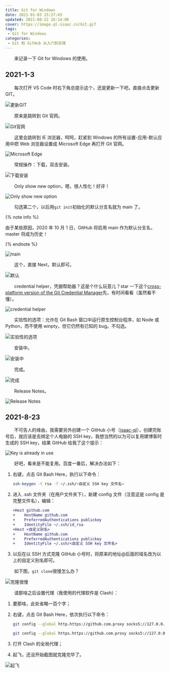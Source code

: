 ```yaml
---
title: Git for Windows
date: 2021-01-03 15:27:43
updated: 2021-08-22 16:14:00
cover: https://image.ql-isaac.cn/Git.gif
tags:
 - Git for Windows
categories:
 - Git 和 GitHub 从入门到实践
---
```


　　来记录一下 Git for Windows 的使用。

<!-- more -->

## 2021-1-3

　　每次打开 VS Code 时右下角总提示这个，还是更新一下吧，直接点击更新 GIT。

![更新GIT](https://image.ql-isaac.cn/Git_for_Windows/更新GIT.png)

　　原来是跳转到 Git 官网。

![Git官网](https://image.ql-isaac.cn/Git_for_Windows/Git官网.png)

　　这里会跳转到 IE 浏览器，呵呵，赶紧到 Windows 的所有设置-应用-默认应用中把 Web 浏览器设置成 Microsoft Edge 再打开 Git 官网。

![Microsoft Edge](https://image.ql-isaac.cn/Git_for_Windows/Microsoft-Edge.png)

　　常规操作：下载，双击安装。

![下载安装](https://image.ql-isaac.cn/Git_for_Windows/下载安装.png)

　　Only show new option，嗯，很人性化！好评！

![Only show new option](https://image.ql-isaac.cn/Git_for_Windows/Only-show-new-option.png)

　　勾选第二个，以后用`git init`初始化的默认分支名就为 main 了。

{% note info %}

由于某些原因，2020 年 10 月 1 日，GitHub 将启用 main 作为默认分支名，master 将成为历史！

{% endnote %}

![main](https://image.ql-isaac.cn/Git_for_Windows/main.png)

　　这个，直接 Next，默认即可。

![默认](https://image.ql-isaac.cn/Git_for_Windows/默认.png)

　　credential helper，凭据帮助器？这是个什么玩意儿？star 一下这个[cross-platform version of the Git Credential Manager](https://github.com/microsoft/Git-Credential-Manager-Core)先，有时间看看（虽然看不懂）。

![credential helper](https://image.ql-isaac.cn/Git_for_Windows/credential-helper.png)

　　实验性的选项：允许在 Git Bash 窗口中运行原生控制台程序，如 Node 或 Python，而不使用 winpty，但它仍然有已知的 bug。不勾选。

![实验性的选项](https://image.ql-isaac.cn/Git_for_Windows/实验性的选项.png)

　　安装中。

![安装中](https://image.ql-isaac.cn/Git_for_Windows/安装中.png)

　　完成。

![完成](https://image.ql-isaac.cn/Git_for_Windows/完成.png)

　　Release Notes。

![Release Notes](https://image.ql-isaac.cn/Git_for_Windows/Release-Notes.png)

## 2021-8-23

　　不可告人的缘由，我需要另外创建一个 GitHub 小号（[isaac-ql](https://github.com/isaac-ql)），创建完账号后，就应该是去绑定个人电脑的 SSH key，我想当然的以为可以复用建博客时生成的 SSH key，结果 GitHub 给我了这个提示：

![Key is already in use](https://image.ql-isaac.cn/Git_for_Windows/Key_is_already_in_use.png)

　　好吧，看来是不能复用。百度一番后，解决办法如下：

1. 右键，点击 Git Bash Here，执行以下命令：

    ```bash
    ssh-keygen -t rsa -f ~/.ssh/<自定义 SSH key 文件名>
    ```

2. 进入 .ssh 文件夹（在用户文件夹下），新建 config 文件（注意这是 config 是完整文件名），编辑：

    ```diff
    +Host github.com
    +    HostName github.com
    +    PreferredAuthentications publickey
    +    IdentityFile ~/.ssh/id_rsa     
    +Host <自定义别名>
    +    HostName github.com
    +    PreferredAuthentications publickey
    +    IdentityFile ~/.ssh/<自定义 SSH key 文件名>
    ```

3. 以后在以 SSH 方式克隆 GitHub 小号时，将原来的地址@后面的域名改为以上的自定义别名即可。

　　如下图，`git clone`很慢怎么办？

![克隆很慢](https://image.ql-isaac.cn/Git_for_Windows/克隆很慢.png)

　　请那啥之后设置代理（我使用的代理软件是 Clash）：

1. 要那啥，此处省略一百个字；
2. 右键，点击 Git Bash Here，依次执行以下命令：

    ```bash
    git config --global http.https://github.com.proxy socks5://127.0.0.1:<socks代理端口号>
    ```

    ```bash
    git config --global https.https://github.com.proxy socks5://127.0.0.1:<socks代理端口号>
    ```

3. 打开 Clash 的全局代理；
4. 起飞，还没开始截图就克隆完毕了。

![起飞](https://image.ql-isaac.cn/Git_for_Windows/起飞.png)

